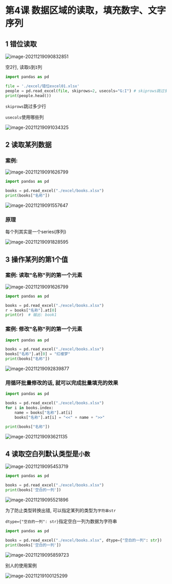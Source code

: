 # 第4课 数据区域的读取，填充数字、文字序列

## 1  错位读取

![image-20211219090832851](https://markdown-1301532546.cos.ap-guangzhou.myqcloud.com/markdown/20211219112555.png)

空2行, 读取`G`到`I`列

```python
import pandas as pd

file = './excel/错位excel01.xlsx'
people = pd.read_excel(file, skiprows=2, usecols="G:I") # skiprows跳过多少行, usecols使用哪些列
print(people.head())

```

`skiprows`跳过多少行

`usecols`使用哪些列

![image-20211219091034325](https://markdown-1301532546.cos.ap-guangzhou.myqcloud.com/markdown/20211219112555.png)



## 2 读取某列数据

### 案例: 

![image-20211219091626799](https://markdown-1301532546.cos.ap-guangzhou.myqcloud.com/markdown/20211219112553.png)

```python
import pandas as pd

books = pd.read_excel("./excel/books.xlsx")
print(books["名称"])
```

![image-20211219091557647](https://markdown-1301532546.cos.ap-guangzhou.myqcloud.com/markdown/20211219112554.png)



### 原理

每个列其实是一个series(序列)

![image-20211219091828595](https://markdown-1301532546.cos.ap-guangzhou.myqcloud.com/markdown/20211219112557.png)





## 3 操作某列的第1个值

### 案例:  读取"名称"列的第一个元素

![image-20211219091626799](https://markdown-1301532546.cos.ap-guangzhou.myqcloud.com/markdown/20211219112558.png)

```python
import pandas as pd

books = pd.read_excel("./excel/books.xlsx")
r = books["名称"].at[0]
print(r)  # 输出: book1
```



### 案例:  修改"名称"列的第一个元素

```python
import pandas as pd

books = pd.read_excel("./excel/books.xlsx")
books["名称"].at[0] = "红楼梦"
print(books["名称"])
```

![image-20211219092839877](https://markdown-1301532546.cos.ap-guangzhou.myqcloud.com/markdown/20211219112600.png)

### 用循环批量修改的话, 就可以完成批量填充的效果

```python
import pandas as pd

books = pd.read_excel("./excel/books.xlsx")
for i in books.index:
    name = books["名称"].at[i]
    books["名称"].at[i] = "<<" + name + ">>"

print(books["名称"])
```

![image-20211219093621135](https://markdown-1301532546.cos.ap-guangzhou.myqcloud.com/markdown/20211219112602.png)





## 4  读取空白列默认类型是`小数`



![image-20211219095453719](https://markdown-1301532546.cos.ap-guangzhou.myqcloud.com/markdown/20211219112604.png)



```python
import pandas as pd

books = pd.read_excel("./excel/books.xlsx")
print(books['空白的一列'])

```

![image-20211219095521896](https://markdown-1301532546.cos.ap-guangzhou.myqcloud.com/markdown/20211219112605.png)



为了防止类型转换出错, 可以指定某列的类型为`字符串str`

`dtype={"空白的一列": str}`指定空白一列为数据为字符串

```python
import pandas as pd

books = pd.read_excel("./excel/books.xlsx", dtype={"空白的一列": str}) 
print(books['空白的一列'])

```

![image-20211219095859723](https://markdown-1301532546.cos.ap-guangzhou.myqcloud.com/markdown/20211219112607.png)



别人的使用案例

![image-20211219100125299](https://markdown-1301532546.cos.ap-guangzhou.myqcloud.com/markdown/20211219112609.png)



